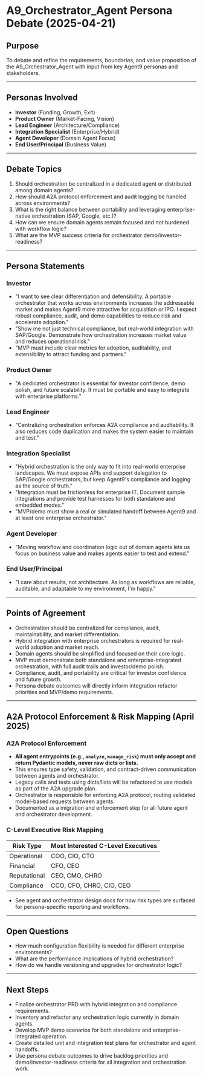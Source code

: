 # A9_Orchestrator_Agent Persona Debate (2025-04-21)

## Purpose
To debate and refine the requirements, boundaries, and value proposition of the A9_Orchestrator_Agent with input from key Agent9 personas and stakeholders.

---

## Personas Involved
- **Investor** (Funding, Growth, Exit)
- **Product Owner** (Market-Facing, Vision)
- **Lead Engineer** (Architecture/Compliance)
- **Integration Specialist** (Enterprise/Hybrid)
- **Agent Developer** (Domain Agent Focus)
- **End User/Principal** (Business Value)

---

## Debate Topics
1. Should orchestration be centralized in a dedicated agent or distributed among domain agents?
2. How should A2A protocol enforcement and audit logging be handled across environments?
3. What is the right balance between portability and leveraging enterprise-native orchestration (SAP, Google, etc.)?
4. How can we ensure domain agents remain focused and not burdened with workflow logic?
5. What are the MVP success criteria for orchestrator demo/investor-readiness?

---

## Persona Statements

### Investor
- "I want to see clear differentiation and defensibility. A portable orchestrator that works across environments increases the addressable market and makes Agent9 more attractive for acquisition or IPO. I expect robust compliance, audit, and demo capabilities to reduce risk and accelerate adoption."
- "Show me not just technical compliance, but real-world integration with SAP/Google. Demonstrate how orchestration increases market value and reduces operational risk."
- "MVP must include clear metrics for adoption, auditability, and extensibility to attract funding and partners."

### Product Owner
- "A dedicated orchestrator is essential for investor confidence, demo polish, and future scalability. It must be portable and easy to integrate with enterprise platforms."

### Lead Engineer
- "Centralizing orchestration enforces A2A compliance and auditability. It also reduces code duplication and makes the system easier to maintain and test."

### Integration Specialist
- "Hybrid orchestration is the only way to fit into real-world enterprise landscapes. We must expose APIs and support delegation to SAP/Google orchestrators, but keep Agent9's compliance and logging as the source of truth."
- "Integration must be frictionless for enterprise IT. Document sample integrations and provide test harnesses for both standalone and embedded modes."
- "MVP/demo must show a real or simulated handoff between Agent9 and at least one enterprise orchestrator."

### Agent Developer
- "Moving workflow and coordination logic out of domain agents lets us focus on business value and makes agents easier to test and extend."

### End User/Principal
- "I care about results, not architecture. As long as workflows are reliable, auditable, and adaptable to my environment, I'm happy."

---

## Points of Agreement
- Orchestration should be centralized for compliance, audit, maintainability, and market differentiation.
- Hybrid integration with enterprise orchestrators is required for real-world adoption and market reach.
- Domain agents should be simplified and focused on their core logic.
- MVP must demonstrate both standalone and enterprise-integrated orchestration, with full audit trails and investor/demo polish.
- Compliance, audit, and portability are critical for investor confidence and future growth.
- Persona debate outcomes will directly inform integration refactor priorities and MVP/demo requirements.

---

## A2A Protocol Enforcement & Risk Mapping (April 2025)

### A2A Protocol Enforcement
- **All agent entrypoints (e.g., `analyze`, `manage_risk`) must only accept and return Pydantic models, never raw dicts or lists.**
- This ensures type safety, validation, and contract-driven communication between agents and orchestrator.
- Legacy calls and tests using dicts/lists will be refactored to use models as part of the A2A upgrade plan.
- Orchestrator is responsible for enforcing A2A protocol, routing validated model-based requests between agents.
- Documented as a migration and enforcement step for all future agent and orchestrator development.

### C-Level Executive Risk Mapping
| Risk Type           | Most Interested C-Level Executives                        |
|---------------------|----------------------------------------------------------|
| Operational         | COO, CIO, CTO                                            |
| Financial           | CFO, CEO                                                 |
| Reputational        | CEO, CMO, CHRO                                           |
| Compliance          | CCO, CFO, CHRO, CIO, CEO                                 |

- See agent and orchestrator design docs for how risk types are surfaced for persona-specific reporting and workflows.

---

## Open Questions
- How much configuration flexibility is needed for different enterprise environments?
- What are the performance implications of hybrid orchestration?
- How do we handle versioning and upgrades for orchestrator logic?

---

## Next Steps
- Finalize orchestrator PRD with hybrid integration and compliance requirements.
- Inventory and refactor any orchestration logic currently in domain agents.
- Develop MVP demo scenarios for both standalone and enterprise-integrated operation.
- Create detailed unit and integration test plans for orchestrator and agent handoffs.
- Use persona debate outcomes to drive backlog priorities and demo/investor-readiness criteria for all integration and orchestration work.
